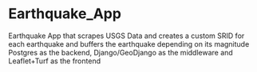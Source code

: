 # Earthquake_App
Earthquake App that scrapes USGS Data and creates a custom SRID for each earthquake and buffers the earthquake depending on its magnitude
Postgres as the backend, Django/GeoDjango as the middleware and Leaflet+Turf as the frontend
